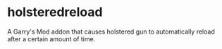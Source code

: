 # holsteredreload
A Garry's Mod addon that causes holstered gun to automatically reload after a certain amount of time.
